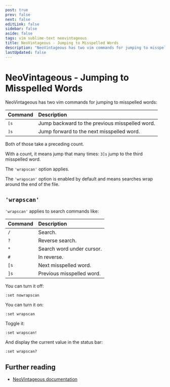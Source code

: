 ```yaml
---
post: true
prev: false
next: false
editLink: false
sidebar: false
aside: false
tags: vim sublime-text neovintageous
title: NeoVintageous - Jumping to Misspelled Words
description: "NeoVintageous has two vim commands for jumping to misspelled words. [s Jump backward to the previous misspelled word. ]s Jump forward to the next misspelled word."
lastUpdated: false
---
```


# NeoVintageous - Jumping to Misspelled Words

NeoVintageous has two vim commands for jumping to misspelled words:

Command | Description
:------ | :----------
<kbd>[s</kbd> | Jump backward to the previous misspelled word.
<kbd>]s</kbd> | Jump forward to the next misspelled word.

Both of those take a preceding count.

With a count, it means jump that many times: `3]s` jump to the third misspelled word.

The `'wrapscan'` option applies.

The `'wrapscan'` option is enabled by default and means searches wrap around the end of the file.

## `'wrapscan'`

`'wrapscan'` applies to search commands like:

Command | Description
:------ | :----------
`/` | Search.
`?` | Reverse search.
`*` | Search word under cursor.
`#` | In reverse.
`[s` | Next misspelled word.
`]s` | Previous misspelled word.

You can turn it off:

```vim
:set nowrapscan
```

You can turn it on:

```vim
:set wrapscan
```

Toggle it:

```vim
:set wrapscan!
```

And display the current value in the status bar:

```vim
:set wrapscan?
```

## Further reading

* [NeoVintageous documentation](https://neovintageous.github.io/?ref=blog.gerardroche.com)
